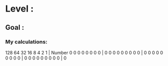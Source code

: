 # Level :

## Goal :


### My calculations:


128    64    32    16    8    4    2    1    |  Number
  0     0     0     0    0    0    0    0    |    0
  0     0     0     0    0    0    0    0    |    0
  0     0     0     0    0    0    0    0    |    0
  0     0     0     0    0    0    0    0    |    0

